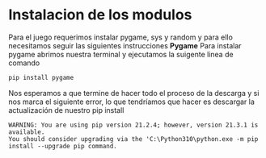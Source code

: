# Instalacion de los modulos
Para el juego requerimos instalar pygame, sys y random y para ello necesitamos seguir las siguientes instrucciones
**Pygame**
Para instalar pygame abrimos nuestra terminal y ejecutamos la suigente linea de comando 
```python
pip install pygame
```
Nos esperamos a que termine de hacer todo el proceso de la descarga y si nos marca el siguiente error, lo que tendríamos que hacer es descargar la actualización de nuestro pip install
```
WARNING: You are using pip version 21.2.4; however, version 21.3.1 is available. 
You should consider upgrading via the 'C:\Python310\python.exe -m pip install --upgrade pip command.
```

